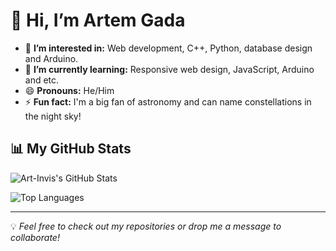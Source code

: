 # 👋 Hi, I’m Artem Gada 

- 👀 **I’m interested in:** Web development, C++, Python, database design and Arduino.  
- 🌱 **I’m currently learning:** Responsive web design, JavaScript, Arduino and etc.  
- 😄 **Pronouns:** He/Him  
- ⚡ **Fun fact:** I'm a big fan of astronomy and can name constellations in the night sky!  


## 📊 My GitHub Stats  

![Art-Invis's GitHub Stats](https://github-readme-stats.vercel.app/api?username=Art-Invis&show_icons=true&theme=radical)  

![Top Languages](https://github-readme-stats.vercel.app/api/top-langs/?username=Art-Invis&layout=compact&theme=radical)  

---

💡 *Feel free to check out my repositories or drop me a message to collaborate!*  
